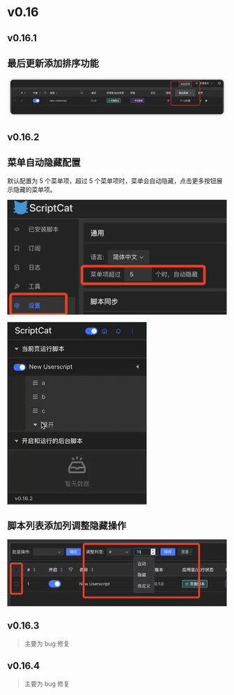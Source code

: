 # v0.16

## v0.16.1

## 最后更新添加排序功能

![image-20240423113515332](img/v0.16.assets/image-20240423113515332.png)

## v0.16.2

## 菜单自动隐藏配置

默认配置为 5 个菜单项，超过 5 个菜单项时，菜单会自动隐藏，点击更多按钮展示隐藏的菜单项。

![alt text](img/README.assets/setting.png)

![iShot_2024-04-23_11.14.37](img/README.assets/iShot_2024-04-23_11.14.37.gif)

## 脚本列表添加列调整隐藏操作

![image-20240423111623608](img/README.assets/image-20240423111623608.png)

## v0.16.3

> 主要为 bug 修复

## v0.16.4

> 主要为 bug 修复

